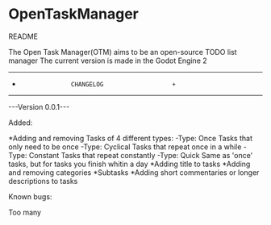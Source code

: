 # OpenTaskManager
README

The Open Task Manager(OTM) aims to be an open-source TODO list manager
The current version is made in the Godot Engine 2


-------------------------------------------------
+                   CHANGELOG                   +
-------------------------------------------------

---Version 0.0.1---

Added:

*Adding and removing Tasks of 4 different types:
-Type: Once
        Tasks that only need to be once 
-Type: Cyclical
        Tasks that repeat once in a while
-Type: Constant
        Tasks that repeat constantly
-Type: Quick
        Same as 'once' tasks, but for tasks you finish whitin a day
*Adding title to tasks
*Adding and removing categories
*Subtasks
*Adding short commentaries or longer descriptions to tasks

Known bugs:

Too many
